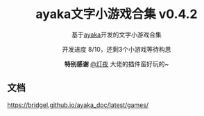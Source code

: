 <div align="center">

# ayaka文字小游戏合集 v0.4.2

基于[ayaka](https://github.com/bridgeL/nonebot-plugin-ayaka)开发的文字小游戏合集

开发进度 8/10，还剩3个小游戏等待构思

**特别感谢**  [@灯夜](https://github.com/lunexnocty/Meiri) 大佬的插件蛮好玩的~

</div>

## 文档

https://bridgel.github.io/ayaka_doc/latest/games/
